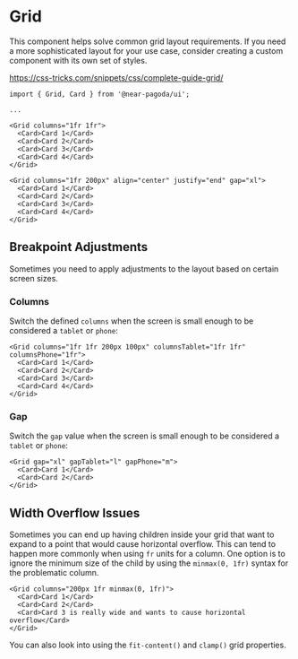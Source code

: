 # Grid

This component helps solve common grid layout requirements. If you need a more sophisticated layout for your use case, consider creating a custom component with its own set of styles.

https://css-tricks.com/snippets/css/complete-guide-grid/

```tsx
import { Grid, Card } from '@near-pagoda/ui';

...

<Grid columns="1fr 1fr">
  <Card>Card 1</Card>
  <Card>Card 2</Card>
  <Card>Card 3</Card>
  <Card>Card 4</Card>
</Grid>

<Grid columns="1fr 200px" align="center" justify="end" gap="xl">
  <Card>Card 1</Card>
  <Card>Card 2</Card>
  <Card>Card 3</Card>
  <Card>Card 4</Card>
</Grid>
```

## Breakpoint Adjustments

Sometimes you need to apply adjustments to the layout based on certain screen sizes.

### Columns

Switch the defined `columns` when the screen is small enough to be considered a `tablet` or `phone`:

```tsx
<Grid columns="1fr 1fr 200px 100px" columnsTablet="1fr 1fr" columnsPhone="1fr">
  <Card>Card 1</Card>
  <Card>Card 2</Card>
  <Card>Card 3</Card>
  <Card>Card 4</Card>
</Grid>
```

### Gap

Switch the `gap` value when the screen is small enough to be considered a `tablet` or `phone`:

```tsx
<Grid gap="xl" gapTablet="l" gapPhone="m">
  <Card>Card 1</Card>
  <Card>Card 2</Card>
</Grid>
```

## Width Overflow Issues

Sometimes you can end up having children inside your grid that want to expand to a point that would cause horizontal overflow. This can tend to happen more commonly when using `fr` units for a column. One option is to ignore the minimum size of the child by using the `minmax(0, 1fr)` syntax for the problematic column.

```tsx
<Grid columns="200px 1fr minmax(0, 1fr)">
  <Card>Card 1</Card>
  <Card>Card 2</Card>
  <Card>Card 3 is really wide and wants to cause horizontal overflow</Card>
</Grid>
```

You can also look into using the `fit-content()` and `clamp()` grid properties.

